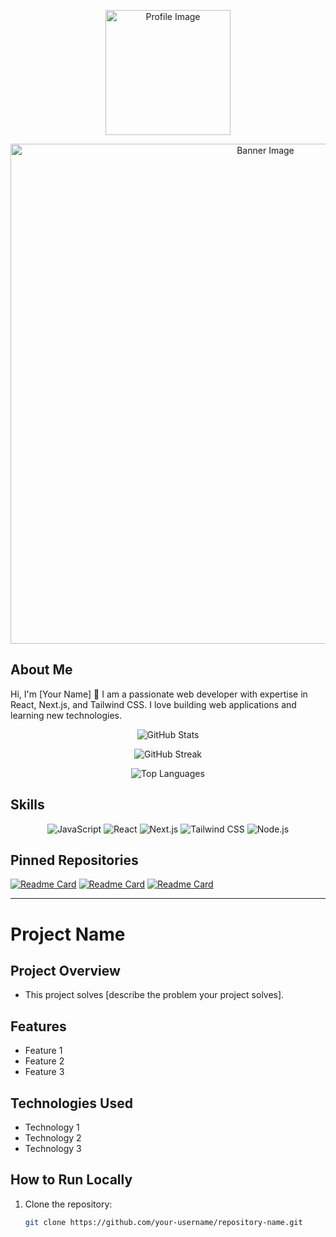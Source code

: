 <!-- প্রোফাইল ইমেজ এবং ব্যানার -->
<p align="center">
  <img src="https://your-image-url.com/profile-image.png" alt="Profile Image" width="200" />
</p>
<p align="center">
  <img src="https://your-image-url.com/banner-image.png" alt="Banner Image" width="800" />
</p>

<!-- Text Section / About Me / Overview -->
## About Me
Hi, I'm [Your Name] 👋
I am a passionate web developer with expertise in React, Next.js, and Tailwind CSS. I love building web applications and learning new technologies.

<!-- Commit Count / Daily Streak / Language Used -->
<p align="center">
  <img src="https://github-readme-stats.vercel.app/api?username=your-username&show_icons=true&count_private=true&theme=radical" alt="GitHub Stats" />
</p>
<p align="center">
  <img src="https://github-readme-streak-stats.herokuapp.com/?user=your-username&theme=radical" alt="GitHub Streak" />
</p>
<p align="center">
  <img src="https://github-readme-stats.vercel.app/api/top-langs/?username=your-username&layout=compact&theme=radical" alt="Top Languages" />
</p>

<!-- Familiar Tech / Skills -->
## Skills
<p align="center">
  <img src="https://img.shields.io/badge/JavaScript-F7DF1E?style=for-the-badge&logo=javascript&logoColor=black" alt="JavaScript" />
  <img src="https://img.shields.io/badge/React-20232A?style=for-the-badge&logo=react&logoColor=61DAFB" alt="React" />
  <img src="https://img.shields.io/badge/Next.js-000000?style=for-the-badge&logo=nextdotjs&logoColor=white" alt="Next.js" />
  <img src="https://img.shields.io/badge/Tailwind_CSS-38B2AC?style=for-the-badge&logo=tailwind-css&logoColor=white" alt="Tailwind CSS" />
  <img src="https://img.shields.io/badge/Node.js-339933?style=for-the-badge&logo=nodedotjs&logoColor=white" alt="Node.js" />
</p>

<!-- Pinned Repositories -->
## Pinned Repositories
[![Readme Card](https://github-readme-stats.vercel.app/api/pin/?username=your-username&repo=repo-1&theme=radical)](https://github.com/your-username/repo-1)
[![Readme Card](https://github-readme-stats.vercel.app/api/pin/?username=your-username&repo=repo-2&theme=radical)](https://github.com/your-username/repo-2)
[![Readme Card](https://github-readme-stats.vercel.app/api/pin/?username=your-username&repo=repo-3&theme=radical)](https://github.com/your-username/repo-3)

---

<!-- Example Readme.md for a Project -->
# Project Name

## Project Overview
- This project solves [describe the problem your project solves].

## Features
- Feature 1
- Feature 2
- Feature 3

## Technologies Used
- Technology 1
- Technology 2
- Technology 3

## How to Run Locally
1. Clone the repository:
   ```bash
   git clone https://github.com/your-username/repository-name.git
